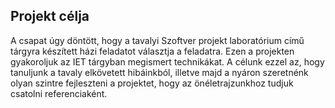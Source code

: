 ## Projekt célja

A csapat úgy döntött, hogy a tavalyi Szoftver projekt laboratórium című tárgyra készített házi feladatot választja a feladatra. Ezen a projekten gyakoroljuk az IET tárgyban megismert technikákat.
A célunk ezzel az, hogy tanuljunk a tavaly elkövetett hibáinkból, illetve majd a nyáron szeretnénk olyan szintre fejleszteni a projektet, hogy az önéletrajzunkhoz tudjuk csatolni referenciaként.
